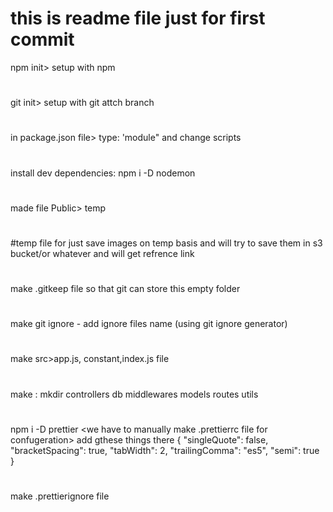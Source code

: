 # this is readme file just for first commit
npm init> setup with npm
#
git init> setup with git attch branch
#
in package.json file> type: 'module" and change scripts 
#
install dev dependencies: npm i -D nodemon
#
made  file Public> temp 
#
#temp file for just save images on temp basis and will try to save them in s3 bucket/or whatever and will get refrence link
#
make .gitkeep file so that git can store this empty folder
#
make git ignore - add ignore files name (using git ignore generator)
#

make src>app.js, constant,index.js file
#

make : mkdir controllers db middlewares models routes utils
#
npm i -D prettier
<we have to manually  make .prettierrc file for confugeration>
add gthese things there
{
    "singleQuote": false,
    "bracketSpacing": true,
    "tabWidth": 2,
    "trailingComma": "es5",
    "semi": true
}

# 
make .prettierignore file


